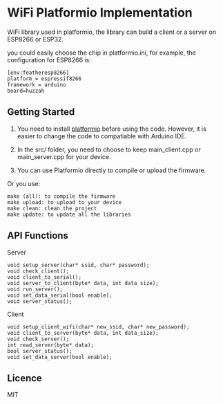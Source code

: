 # WiFi Platformio Implementation

WiFi library used in platformio, the library can build a client or a server on ESP8266 or ESP32.

you could easily choose the chip in platformio.ini, for example, the configuration for ESP8266 is:
```
[env:featheresp8266]
platform = espressif8266
framework = arduino
board=huzzah
```

## Getting Started

1. You need to install [platformio](https://platformio.org/) before using the code. However, it is easier to change the code to compatiable with Arduino IDE.

2. In the src/ folder, you need to choose to keep main_client.cpp or main_server.cpp for your device.

3. You can use Platformio directly to compile or upload the firmware. 

Or you use:
```
make (all): to compile the firmware
make upload: to upload to your device
make clean: clean the project
make update: to update all the libraries
```

## API Functions
Server
```
void setup_server(char* ssid, char* password);
void check_client();
void client_to_serial();
void server_to_client(byte* data, int data_size);
void run_server();
void set_data_serial(bool enable);
void server_status();

```
Client
```
void setup_client_wifi(char* new_ssid, char* new_password);
void client_to_server(byte* data, int data_size);
void check_server();
int read_server(byte* data);
bool server_status();
void set_data_server(bool enable);

```
## Licence

MIT
